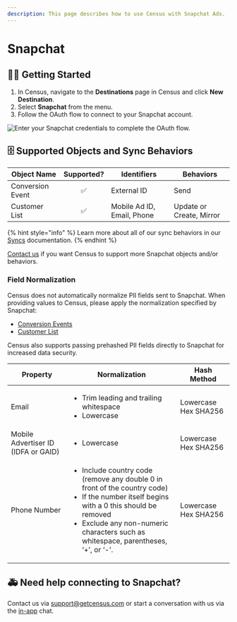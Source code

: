 ```yaml
---
description: This page describes how to use Census with Snapchat Ads.
---
```


# Snapchat

## ​🏃‍♀️ Getting Started

1. In Census, navigate to the **Destinations** page in Census and click **New Destination**.
2. Select **Snapchat** from the menu.
3. Follow the OAuth flow to connect to your Snapchat account.

![Enter your Snapchat credentials to complete the OAuth flow.](<../.gitbook/assets/Screen Shot 2022-04-25 at 4.23.34 PM.png>)

## 🗄 Supported Objects and Sync Behaviors <a href="#supported-objects-and-sync-behaviors" id="supported-objects-and-sync-behaviors"></a>

| **Object Name**  | **Supported?** | **Identifiers**            | **Behaviors**            |
| ---------------- | :------------: | -------------------------- | ------------------------ |
| Conversion Event |        ✅       | External ID                | Send                     |
| Customer List    |        ✅       | Mobile Ad ID, Email, Phone | Update or Create, Mirror |

{% hint style="info" %}
Learn more about all of our sync behaviors in our [Syncs](../basics/core-concept#sync-behaviors) documentation.
{% endhint %}

[Contact us](mailto:support@getcensus.com) if you want Census to support more Snapchat objects and/or behaviors.

### Field Normalization

Census does not automatically normalize PII fields sent to Snapchat. When providing values to Census, please apply the normalization specified by Snapchat:

* [Conversion Events](https://marketingapi.snapchat.com/docs/conversion.html#data-hygiene)
* [Customer List](https://marketingapi.snapchat.com/docs/#customer-lists)

Census also supports passing prehashed PII fields directly to Snapchat for increased data security.

| Property                            | Normalization                                                                                                                                                                                                                                          | Hash Method          |
| ----------------------------------- | ------------------------------------------------------------------------------------------------------------------------------------------------------------------------------------------------------------------------------------------------------ | -------------------- |
| Email                               | <ul><li>Trim leading and trailing whitespace</li><li>Lowercase</li></ul>                                                                                                                                                                               | Lowercase Hex SHA256 |
| Mobile Advertiser ID (IDFA or GAID) | <ul><li>Lowercase</li></ul>                                                                                                                                                                                                                            | Lowercase Hex SHA256 |
| Phone Number                        | <ul><li>Include country code (remove any double 0 in front of the country code)</li><li>If the number itself begins with a 0 this should be removed</li><li>Exclude any non-numeric characters such as whitespace, parentheses, ‘+’, or ‘-’.</li></ul> | Lowercase Hex SHA256 |

## 🚑 Need help connecting to Snapchat?

Contact us via support@getcensus.com or start a conversation with us via the [in-app](https://app.getcensus.com/) chat.
